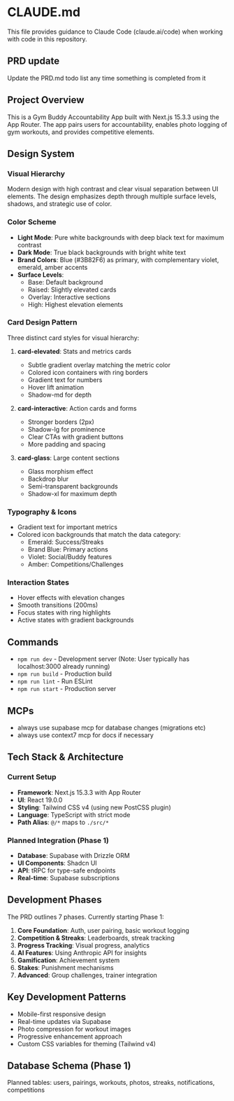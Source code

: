 # CLAUDE.md

This file provides guidance to Claude Code (claude.ai/code) when working with code in this repository.

## PRD update

Update the PRD.md todo list any time something is completed from it

## Project Overview

This is a Gym Buddy Accountability App built with Next.js 15.3.3 using the App Router. The app pairs users for accountability, enables photo logging of gym workouts, and provides competitive elements.

## Design System

### Visual Hierarchy

Modern design with high contrast and clear visual separation between UI elements. The design emphasizes depth through multiple surface levels, shadows, and strategic use of color.

### Color Scheme

- **Light Mode**: Pure white backgrounds with deep black text for maximum contrast
- **Dark Mode**: True black backgrounds with bright white text
- **Brand Colors**: Blue (#3B82F6) as primary, with complementary violet, emerald, amber accents
- **Surface Levels**:
  - Base: Default background
  - Raised: Slightly elevated cards
  - Overlay: Interactive sections
  - High: Highest elevation elements

### Card Design Pattern

Three distinct card styles for visual hierarchy:

1. **card-elevated**: Stats and metrics cards

   - Subtle gradient overlay matching the metric color
   - Colored icon containers with ring borders
   - Gradient text for numbers
   - Hover lift animation
   - Shadow-md for depth

2. **card-interactive**: Action cards and forms

   - Stronger borders (2px)
   - Shadow-lg for prominence
   - Clear CTAs with gradient buttons
   - More padding and spacing

3. **card-glass**: Large content sections
   - Glass morphism effect
   - Backdrop blur
   - Semi-transparent backgrounds
   - Shadow-xl for maximum depth

### Typography & Icons

- Gradient text for important metrics
- Colored icon backgrounds that match the data category:
  - Emerald: Success/Streaks
  - Brand Blue: Primary actions
  - Violet: Social/Buddy features
  - Amber: Competitions/Challenges

### Interaction States

- Hover effects with elevation changes
- Smooth transitions (200ms)
- Focus states with ring highlights
- Active states with gradient backgrounds

## Commands

- `npm run dev` - Development server (Note: User typically has localhost:3000 already running)
- `npm run build` - Production build
- `npm run lint` - Run ESLint
- `npm run start` - Production server

## MCPs

- always use supabase mcp for database changes (migrations etc)
- always use context7 mcp for docs if necessary

## Tech Stack & Architecture

### Current Setup

- **Framework**: Next.js 15.3.3 with App Router
- **UI**: React 19.0.0
- **Styling**: Tailwind CSS v4 (using new PostCSS plugin)
- **Language**: TypeScript with strict mode
- **Path Alias**: `@/*` maps to `./src/*`

### Planned Integration (Phase 1)

- **Database**: Supabase with Drizzle ORM
- **UI Components**: Shadcn UI
- **API**: tRPC for type-safe endpoints
- **Real-time**: Supabase subscriptions

## Development Phases

The PRD outlines 7 phases. Currently starting Phase 1:

1. **Core Foundation**: Auth, user pairing, basic workout logging
2. **Competition & Streaks**: Leaderboards, streak tracking
3. **Progress Tracking**: Visual progress, analytics
4. **AI Features**: Using Anthropic API for insights
5. **Gamification**: Achievement system
6. **Stakes**: Punishment mechanisms
7. **Advanced**: Group challenges, trainer integration

## Key Development Patterns

- Mobile-first responsive design
- Real-time updates via Supabase
- Photo compression for workout images
- Progressive enhancement approach
- Custom CSS variables for theming (Tailwind v4)

## Database Schema (Phase 1)

Planned tables: users, pairings, workouts, photos, streaks, notifications, competitions
